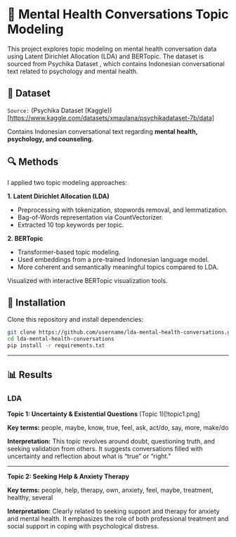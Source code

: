 # 🧠 Mental Health Conversations Topic Modeling

This project explores topic modeling on mental health conversation data using Latent Dirichlet Allocation (LDA) and BERTopic.
The dataset is sourced from Psychika Dataset
, which contains Indonesian conversational text related to psychology and mental health.

## 📂 Dataset

`Source:` (Psychika Dataset (Kaggle))[https://www.kaggle.com/datasets/xmaulana/psychikadataset-7b/data]

Contains Indonesian conversational text regarding **mental health, psychology, and counseling.**

## 🔍 Methods

I applied two topic modeling approaches:

**1. Latent Dirichlet Allocation (LDA)**

- Preprocessing with tokenization, stopwords removal, and lemmatization.
- Bag-of-Words representation via CountVectorizer.
- Extracted 10 top keywords per topic.

**2. BERTopic**

- Transformer-based topic modeling.
- Used embeddings from a pre-trained Indonesian language model.
- More coherent and semantically meaningful topics compared to LDA.

Visualized with interactive BERTopic visualization tools.
## 🚀 Installation
Clone this repository and install dependencies:
```bash
git clone https://github.com/username/lda-mental-health-conversations.git
cd lda-mental-health-conversations
pip install -r requirements.txt
```
---
## 📊 Results
### LDA
**Topic 1: Uncertainty & Existential Questions**
(Topic 1)[!topic1.png]


**Key terms:** people, maybe, know, true, feel, ask, act/do, say, more, make/do

**Interpretation:** This topic revolves around doubt, questioning truth, and seeking validation from others. It suggests conversations filled with uncertainty and reflection about what is “true” or “right.”

---
**Topic 2: Seeking Help & Anxiety Therapy**

**Key terms:** people, help, therapy, own, anxiety, feel, maybe, treatment, healthy, several

**Interpretation:** Clearly related to seeking support and therapy for anxiety and mental health. It emphasizes the role of both professional treatment and social support in coping with psychological distress.
